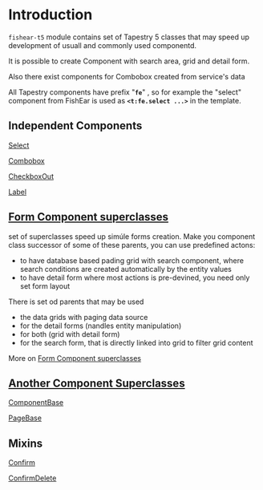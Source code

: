 # Introduction #

`fishear-t5` module contains set of Tapestry 5 classes that may speed up development of usuall and commonly used componentd.

It is possible to create Component with search area, grid and detail form.

Also there exist components for Combobox created from service's data

All Tapestry components have prefix "**`fe`**" , so for example the "select" component from FishEar is used as **`<t:fe.select ...>`** in the template.

## Independent Components ##

[Select](Select.md)

[Combobox](Combobox.md)

[CheckboxOut](CheckboxOut.md)

[Label](Label.md)

## [Form Component superclasses](FormComponentSuperclasses.md) ##

set of superclasses speed up simúle forms creation. Make you component class successor of some of these parents, you can use predefined actons:

  * to have database based pading grid with search component, where search conditions are created automatically by the entity values
  * to have detail form where most actions is pre-devined, you need only set form layout

There is set od parents that may be used

  * the data grids with paging data source
  * for the detail forms (nandles entity manipulation)
  * for both (grid with detail form)
  * for the search form, that is directly linked into grid to filter grid content

More on [Form Component superclasses](FormComponentSuperclasses.md)
## [Another Component Superclasses](AnotherComponentSuperclasses.md) ##

[ComponentBase](ComponentBase.md)

[PageBase](PageBase.md)


## Mixins ##

[Confirm](Confirm.md)

[ConfirmDelete](ConfirmDelete.md)